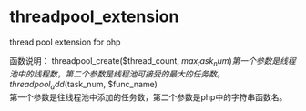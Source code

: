 # threadpool_extension
thread pool extension for php



函数说明：
threadpool_create($thread_count, $max_task_num)  
第一个参数是线程池中的线程数，第二个参数是线程池可接受的最大的任务数。  
threadpool_add($task_num, $func_name)  
第一个参数是往线程池中添加的任务数，第二个参数是php中的字符串函数名。  
